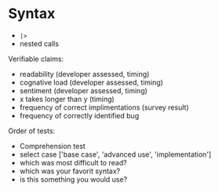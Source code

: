 # Syntax
- `|>`
- nested calls

Verifiable claims:
- readability (developer assessed, timing)
- cognative load (developer assessed, timing)
- sentiment (developer assessed, timing)
- x takes longer than y (timing)
- frequency of correct implimentations (survey result)
- frequency of correctly identified bug

Order of tests:
  - Comprehension test
  - select case ['base case', 'advanced use', 'implementation']
  - which was most difficult to read?
  - which was your favorit syntax?
  - is this something you would use?

